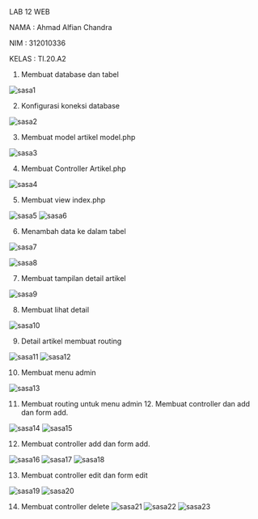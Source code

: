 LAB 12 WEB

NAMA : Ahmad Alfian Chandra

NIM  : 312010336

KELAS : TI.20.A2


1. Membuat database dan tabel

![sasa1](https://user-images.githubusercontent.com/81575487/122793197-1b29cc80-d2e5-11eb-8409-efb7b3486e1a.PNG)

2. Konfigurasi koneksi database

![sasa2](https://user-images.githubusercontent.com/81575487/122793262-2ed53300-d2e5-11eb-9808-79c025a303d3.PNG)

3. Membuat model artikel model.php

![sasa3](https://user-images.githubusercontent.com/81575487/122793329-43b1c680-d2e5-11eb-89ed-502eedd2ae47.PNG)

4. Membuat Controller Artikel.php

![sasa4](https://user-images.githubusercontent.com/81575487/122793386-55936980-d2e5-11eb-9441-50918d537edd.PNG)

5. Membuat view index.php

![sasa5](https://user-images.githubusercontent.com/81575487/122793441-69d76680-d2e5-11eb-9d39-71e41ba5b185.PNG)
![sasa6](https://user-images.githubusercontent.com/81575487/122793449-6cd25700-d2e5-11eb-9611-69427ec50314.PNG)


6. Menambah data ke dalam tabel

![sasa7](https://user-images.githubusercontent.com/81575487/122793511-7eb3fa00-d2e5-11eb-911f-6d024ba8ee9a.PNG)

![sasa8](https://user-images.githubusercontent.com/81575487/122793580-91c6ca00-d2e5-11eb-848a-153d055c649f.PNG)


7. Membuat tampilan detail artikel

![sasa9](https://user-images.githubusercontent.com/81575487/122793644-a5723080-d2e5-11eb-913f-b380c8507a58.PNG)


8. Membuat lihat detail

![sasa10](https://user-images.githubusercontent.com/81575487/122793714-b7ec6a00-d2e5-11eb-9f9c-42d48e104a7e.PNG)


9. Detail artikel membuat routing

![sasa11](https://user-images.githubusercontent.com/81575487/122793789-ca66a380-d2e5-11eb-9554-f9409ec2e557.PNG)
![sasa12](https://user-images.githubusercontent.com/81575487/122793844-d81c2900-d2e5-11eb-8bf2-7f98e72be5d4.PNG)


10. Membuat menu admin

![sasa13](https://user-images.githubusercontent.com/81575487/122793902-e5d1ae80-d2e5-11eb-9ec1-738a59be7ba9.PNG)

11. Membuat routing untuk menu admin 12. Membuat controller dan add dan form add.

![sasa14](https://user-images.githubusercontent.com/81575487/122794061-0d287b80-d2e6-11eb-94b2-514bb31048d1.PNG)
![sasa15](https://user-images.githubusercontent.com/81575487/122794095-13b6f300-d2e6-11eb-9b0b-7be413c6d11d.PNG)

12. Membuat controller add dan form add.

![sasa16](https://user-images.githubusercontent.com/81575487/122794106-16194d00-d2e6-11eb-8838-e6e544762438.PNG)
![sasa17](https://user-images.githubusercontent.com/81575487/122794162-27625980-d2e6-11eb-8a08-f4573a125d46.PNG)
![sasa18](https://user-images.githubusercontent.com/81575487/122794176-29c4b380-d2e6-11eb-82fe-6bbc815e133d.PNG)

13. Membuat controller edit dan form edit

![sasa19](https://user-images.githubusercontent.com/81575487/122794773-d2731300-d2e6-11eb-92ce-90b0c17dfb92.PNG)
![sasa20](https://user-images.githubusercontent.com/81575487/122794869-eae32d80-d2e6-11eb-8d45-5dac04fef563.PNG)

14. Membuat controller delete
![sasa21](https://user-images.githubusercontent.com/81575487/122795107-2c73d880-d2e7-11eb-8128-3ef7c491235c.PNG)
![sasa22](https://user-images.githubusercontent.com/81575487/122795114-30075f80-d2e7-11eb-8769-2348a1d8dc7a.PNG)
![sasa23](https://user-images.githubusercontent.com/81575487/122795125-339ae680-d2e7-11eb-8fbd-b767d58e8b1c.PNG)

